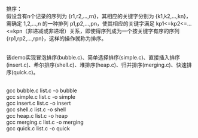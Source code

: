 排序：<br/>
假设含有n个记录的序列为 {r1,r2,...,rn}，其相应的关键字分别为 {k1,k2,...,kn}，需确定 1,2,...,n 的一种排列 p1,p2,...,pn，使其相应的关键字满足 kp1<=kp2<=...<=kpn（非递减或非递增）关系，即使得序列成为一个按关键字有序的序列 {rp1,rp2,...,rpn}，这样的操作就称为排序。
<br/>
<br/>

该demo实现冒泡排序(bubble.c)、简单选择排序(simple.c)、直接插入排序(insert.c)、希尔排序(shell.c)、堆排序(heap.c)、归并排序(merging.c)、快速排序(quick.c)。
<br/>
<br/>

gcc bubble.c list.c -o bubble<br/>
gcc simple.c list.c -o simple<br/>
gcc insert.c list.c -o insert<br/>
gcc shell.c list.c -o shell<br/>
gcc heap.c list.c -o heap<br/>
gcc merging.c list.c -o merging<br/>
gcc quick.c list.c -o quick<br/>